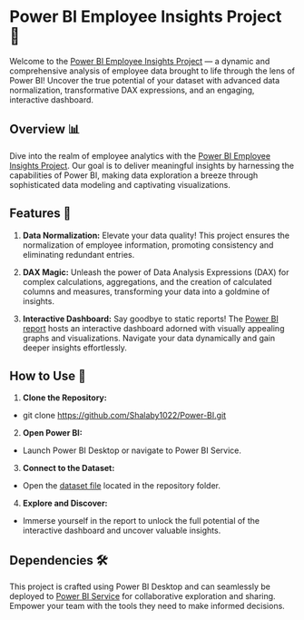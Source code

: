 # Power BI Employee Insights Project 🚀

Welcome to the [Power BI Employee Insights Project](https://github.com/Shalaby1022/Power-BI) — a dynamic and comprehensive analysis of employee data brought to life through the lens of Power BI! Uncover the true potential of your dataset with advanced data normalization, transformative DAX expressions, and an engaging, interactive dashboard.

## Overview 📊

Dive into the realm of employee analytics with the [Power BI Employee Insights Project](https://github.com/Shalaby1022/Power-BI). Our goal is to deliver meaningful insights by harnessing the capabilities of Power BI, making data exploration a breeze through sophisticated data modeling and captivating visualizations.

## Features 🌟

1. **Data Normalization:** Elevate your data quality! This project ensures the normalization of employee information, promoting consistency and eliminating redundant entries.

2. **DAX Magic:** Unleash the power of Data Analysis Expressions (DAX) for complex calculations, aggregations, and the creation of calculated columns and measures, transforming your data into a goldmine of insights.

3. **Interactive Dashboard:** Say goodbye to static reports! The [Power BI report](https://github.com/Shalaby1022/Power-BI) hosts an interactive dashboard adorned with visually appealing graphs and visualizations. Navigate your data dynamically and gain deeper insights effortlessly.

## How to Use 🚀

1. **Clone the Repository:** 
 - git clone https://github.com/Shalaby1022/Power-BI.git

2. **Open Power BI:**
- Launch Power BI Desktop or navigate to Power BI Service.

3. **Connect to the Dataset:**
- Open the [dataset file](https://github.com/Shalaby1022/Power-BI) located in the repository folder.

4. **Explore and Discover:**
- Immerse yourself in the report to unlock the full potential of the interactive dashboard and uncover valuable insights.

## Dependencies 🛠️

This project is crafted using Power BI Desktop and can seamlessly be deployed to [Power BI Service](https://powerbi.microsoft.com/) for collaborative exploration and sharing. Empower your team with the tools they need to make informed decisions.


